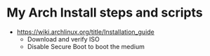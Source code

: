 # My Arch Install steps and scripts

* https://wiki.archlinux.org/title/Installation_guide
  * Download and verify ISO
  * Disable Secure Boot to boot the medium

